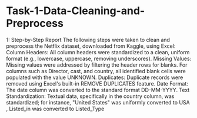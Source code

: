 # Task-1-Data-Cleaning-and-Preprocess
1: Step-by-Step Report
The following steps were taken to clean and preprocess the Netflix dataset, downloaded from Kaggle, using Excel:
Column Headers: All column headers were standardized to a clean, uniform format (e.g., lowercase, uppercase, removing underscores).
Missing Values: Missing values were addressed by filtering the header rows for blanks. For columns such as Director, cast, and country, all identified blank cells were populated with the value UNKNOWN.
Duplicates: Duplicate records were removed using Excel's built-in REMOVE DUPLICATES feature.
Date Format: The date column was converted to the standard format DD-MM-YYYY.
Text Standardization: Textual data, specifically in the country column, was standardized; for instance, "United States" was uniformly converted to USA , Listed_in was converted to Listed_Type
